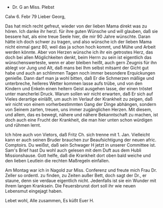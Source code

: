 + Dr. G an Miss. Plebst

 Calw 6. Febr 79
Lieber Georg,

Das hat mich recht gefreut, wieder von der lieben Mama direkt was zu hören. Ich danke ihr herzl. für ihre guten Wünsche und will glauben, daß sie bessere hat, als eine treue Seele hier, die mir 90 Jahre wünschte. Daran hätte ich doch schwer zu tragen, und also wünsche ich der lieben Mama nicht einmal ganz 80, weil das ja schon hoch kommt, und Mühe und Arbeit werden könnte. Aber von Herzen wünsche ich ihr ein getrostes Herz, das doch bei allen Möglichkeiten denkt, beim Herrn zu sein ist eigentlich das wünschenswerteste, wenn er aber bleiben heißt, auch gern Zeugnis für ihn ablegt vor Jung und Alt, daß mans bei Ihm selbst mitsamt der Gicht gut habe und auch an schlimmen Tagen noch immer besondere Erquickungen genieße. Dann darf man ja wohl bitten, daß Er die Schmerzen mäßige und unterbreche, helleres Wetter kommen lasse aufs trübe, und von den Kindern und Enkeln einen heitern Geist ausgehen lasse, der einen tröstet unter mancherlei Druck. Warum sollen wir nicht erwarten, daß Er sich auf Vieles derartige einläßt, um auch im Verlauf der Krankheit zu zeigen, daß wir nicht von einem vorherbestimmten Gang der Dinge abhängen, sondern von Seinem zarten, treuen, uns immer zugänglichen Herzen. Mit diesem, und allem, das es bewegt, nähere und nähere Bekanntschaft zu machen, ist doch auch eine Frucht der Krankheit, die man hier unten schon würdigen und rühmen lernt.

Ich höre auch von Vietors, daß Fritz Ch. sich trenne mit 1. Jan. Vielleicht kann er auch seinen Bruder brauchen zur Beaufsichtigung der neuen afric. Comptoirs. Du weißst, daß sein Schwager H jetzt in unserer Committee ist. Sam's Brief hast Du wohl auch gelesen mit dem Duft aus dem Hubli Missionshause. Gott helfe, daß die Krankheit dort oben bald weiche und den lieben Leutlein die rechten Maßregeln einfallen.

Am Montag war ich in Nagold zur Miss. Conferenz und freute mich Frau Dr. Zeller so ordentl. zu finden, zu Zeiten außer Bett, doch sagt der Dr., er staune, denn sie verdaue eigentlich nicht. Jedenfalls ist sie ein Wunder mit ihrem langen Kranksein. Die Feuersbrunst dort soll ihr wie neuen Lebensmut eingejagt haben.

Lebet wohl, Alle zusammen, Es küßt
 Euer H.
